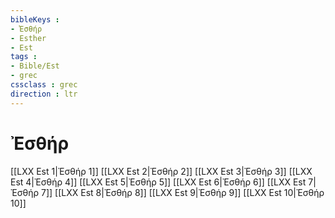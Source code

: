 ```yaml
---
bibleKeys : 
- Ἐσθήρ
- Esther
- Est
tags : 
- Bible/Est
- grec
cssclass : grec
direction : ltr
---
```


# Ἐσθήρ

[[LXX Est 1|Ἐσθήρ 1]]
[[LXX Est 2|Ἐσθήρ 2]]
[[LXX Est 3|Ἐσθήρ 3]]
[[LXX Est 4|Ἐσθήρ 4]]
[[LXX Est 5|Ἐσθήρ 5]]
[[LXX Est 6|Ἐσθήρ 6]]
[[LXX Est 7|Ἐσθήρ 7]]
[[LXX Est 8|Ἐσθήρ 8]]
[[LXX Est 9|Ἐσθήρ 9]]
[[LXX Est 10|Ἐσθήρ 10]]
